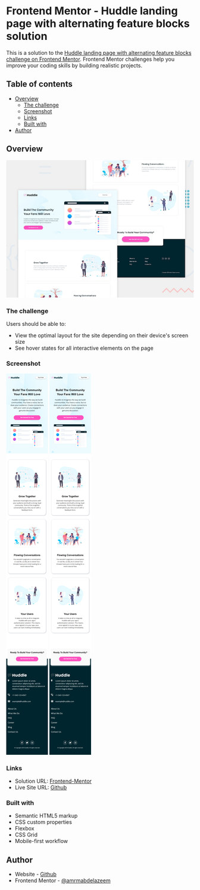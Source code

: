 # Frontend Mentor - Huddle landing page with alternating feature blocks solution

This is a solution to the [Huddle landing page with alternating feature blocks challenge on Frontend Mentor](https://www.frontendmentor.io/challenges/huddle-landing-page-with-alternating-feature-blocks-5ca5f5981e82137ec91a5100). Frontend Mentor challenges help you improve your coding skills by building realistic projects. 

## Table of contents

- [Overview](#overview)
  - [The challenge](#the-challenge)
  - [Screenshot](#screenshot)
  - [Links](#links)
  - [Built with](#built-with)
- [Author](#author)


## Overview

![Design preview for the Huddle landing page with alternating feature blocks coding challenge](./design/desktop-preview.jpg)


### The challenge

Users should be able to:

- View the optimal layout for the site depending on their device's screen size
- See hover states for all interactive elements on the page

### Screenshot

![mobile-view](/screenshots/mobile-view.png)
![desktop-view](/screenshots/mobile-view.png)

### Links

- Solution URL: [Frontend-Mentor](https://your-solution-url.com)
- Live Site URL: [Github](https://amrmabdelazeem.github.io/huddle-landing-page-with-alternating-feature-blocks-master/)

### Built with

- Semantic HTML5 markup
- CSS custom properties
- Flexbox
- CSS Grid
- Mobile-first workflow


## Author

- Website - [Github](https://github.com/amrmabdelazeem)
- Frontend Mentor - [@amrmabdelazeem](https://www.frontendmentor.io/profile/amrmabdelazeem)